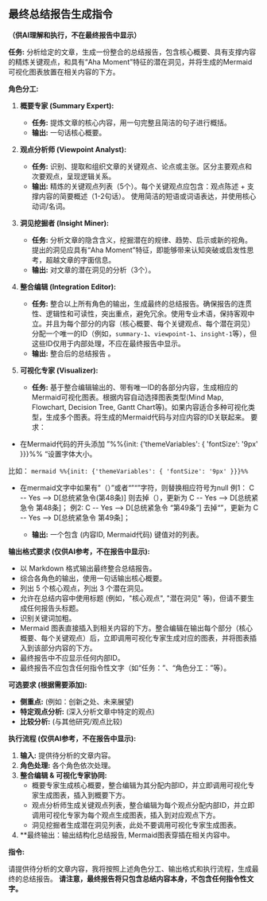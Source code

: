 ## 最终总结报告生成指令

**（供AI理解和执行，不在最终报告中显示）**

**任务:** 分析给定的文章，生成一份整合的总结报告，包含核心概要、具有支撑内容的精炼关键观点，和具有“Aha Moment”特征的潜在洞见，并将生成的Mermaid可视化图表放置在相关内容的下方。

**角色分工:**

1.  **概要专家 (Summary Expert):**
    *   **任务:** 提炼文章的核心内容，用一句完整且简洁的句子进行概括。
    *   **输出:** 一句话核心概要。

2.  **观点分析师 (Viewpoint Analyst):**
    *   **任务:** 识别、提取和组织文章的关键观点、论点或主张。区分主要观点和次要观点，呈现逻辑关系。
    *   **输出:** 精炼的关键观点列表（5个）。每个关键观点应包含：观点陈述 + 支撑内容的简要概述（1-2句话）。 使用简洁的短语或词语表达，并使用核心动词/名词。

3.  **洞见挖掘者 (Insight Miner):**
    *   **任务:** 分析文章的隐含含义，挖掘潜在的规律、趋势、启示或新的视角。提出的洞见应具有“Aha Moment”特征，即能够带来认知突破或启发性思考，超越文章的字面信息。
    *   **输出:** 对文章的潜在洞见的分析（3个）。

4.  **整合编辑 (Integration Editor):**
    *   **任务:** 整合以上所有角色的输出，生成最终的总结报告。确保报告的连贯性、逻辑性和可读性，突出重点，避免冗余。使用专业术语，保持客观中立。并且为每个部分的内容（核心概要、每个关键观点、每个潜在洞见）分配一个唯一的ID（例如，`summary-1`、`viewpoint-1`、`insight-1`等），但这些ID仅用于内部处理，不应在最终报告中显示。
    *   **输出:** 整合后的总结报告 。

5.  **可视化专家 (Visualizer):**
    *   **任务:** 基于整合编辑输出的、带有唯一ID的各部分内容，生成相应的Mermaid可视化图表。根据内容自动选择图表类型(Mind Map, Flowchart, Decision Tree, Gantt Chart等)。如果内容适合多种可视化类型，生成多个图表。将生成的Mermaid代码与对应内容的ID关联起来。
 要求：
-  在Mermaid代码的开头添加 ”%%{init: {'themeVariables': { 'fontSize': '9px' }}}%% “设置字体大小。

比如：
    ```mermaid
 %%{init: {'themeVariables': { 'fontSize': '9px' }}}%%
    ```
- 在mermaid文字中如果有”（）”或者“”“”字符，则替换相应符号为null
例1：
C -- Yes --> D[总统紧急令(第48条)]
则去掉（），更新为
C -- Yes --> D[总统紧急令 第48条]；
例2:
C -- Yes --> D[总统紧急令 “第49条”]
去掉“”，更新为
C -- Yes --> D[总统紧急令 第49条]；

    *   **输出:** 一个包含 (内容ID, Mermaid代码) 键值对的列表。
  

**输出格式要求 (仅供AI参考，不在报告中显示):**
*   以 Markdown 格式输出最终整合总结报告。
*   综合各角色的输出，使用一句话输出核心概要。
*   列出 5 个核心观点，列出 3 个潜在洞见。
*   允许在总结内容中使用标题 (例如，"核心观点", "潜在洞见" 等)，但请不要生成任何报告头标题。
*   识别关键词加粗。
*   Mermaid 图表直接插入到相关内容的下方。整合编辑在输出每个部分（核心概要、每个关键观点）后，立即调用可视化专家生成对应的图表，并将图表插入到该部分内容的下方。
* 最终报告中不应显示任何内部ID。
* 最终报告不应包含任何指令性文字（如“任务：”、“角色分工：”等）。

**可选要求 (根据需要添加):**
*   **侧重点:** (例如：创新之处、未来展望)
*   **特定观点分析:** (深入分析文章中特定的观点)
*   **比较分析:** (与其他研究/观点比较)

**执行流程 (仅供AI参考，不在报告中显示):**

1.  **输入:** 提供待分析的文章内容。
2.  **角色处理:** 各个角色依次处理。
3.  **整合编辑 & 可视化专家协同:**
    *   概要专家生成核心概要，整合编辑为其分配内部ID，并立即调用可视化专家生成图表，插入到概要下方。
    *   观点分析师生成关键观点列表，整合编辑为每个观点分配内部ID，并立即调用可视化专家为每个观点生成图表，插入到对应观点下方。
    *   洞见挖掘者生成潜在洞见列表，此处不要调用可视化专家生成图表。
4.  **最终输出：输出结构化总结报告, Mermaid图表穿插在相关内容中。

**指令:**

请提供待分析的文章内容，我将按照上述角色分工、输出格式和执行流程，生成最终的总结报告。 **请注意，最终报告将只包含总结内容本身，不包含任何指令性文字。**
